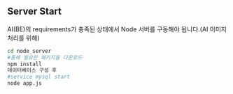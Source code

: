 ## Server Start

AI(BE)의 requirements가 충족된 상태에서 Node 서버를 구동해야 됩니다.(AI 이미지 처리를 위해)
```bash
cd node_server 
#통해 필요한 패키지들 다운로드
npm install
데이터베이스 구성 후 
#service mysql start
node app.js 
```
